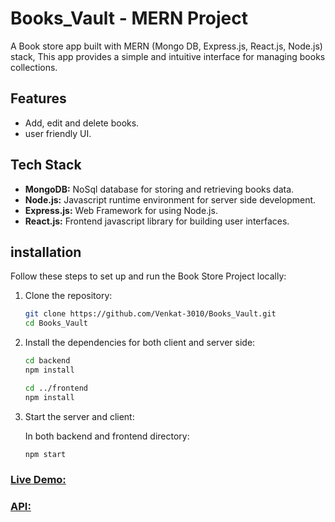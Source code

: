 # Books_Vault - MERN Project

 A Book store app built with MERN (Mongo DB, Express.js, React.js, Node.js) stack, This app provides a simple and intuitive interface for managing books collections.

 ## Features

- Add, edit and delete books.
- user friendly UI.

## Tech Stack

- **MongoDB:** NoSql database for storing and retrieving books data.
- **Node.js:** Javascript runtime environment for server side development.
- **Express.js:** Web Framework for using Node.js.
- **React.js:** Frontend javascript library for building user interfaces.

## installation

Follow these steps to set up and run the Book Store Project locally:

1. Clone the repository:  

    ````bash
    git clone https://github.com/Venkat-3010/Books_Vault.git
    cd Books_Vault
    ````

2. Install the dependencies for both client and server side:

    ````bash
    cd backend
    npm install

    cd ../frontend
    npm install
    ````
3. Start the server and client:

    In both backend and frontend directory:

    ````bash
    npm start
    ````

### [Live Demo: ](https://books-vault.vercel.app/)
### [API: ](https://books-vault.onrender.com)